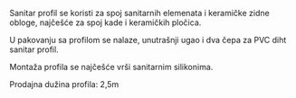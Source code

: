 Sanitar profil se koristi za spoj sanitarnih elemenata i keramičke zidne obloge, najčešće za spoj kade i keramičkih pločica.

U pakovanju sa profilom se nalaze, unutrašnji ugao i dva čepa za PVC diht sanitar profil.

Montaža profila se najčešće vrši sanitarnim silikonima.

Prodajna dužina profila: 2,5m